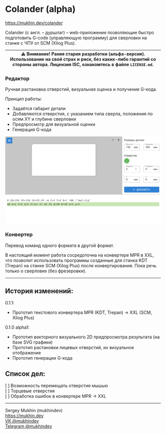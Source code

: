 # Colander (alpha)

https://mukhin.dev/colander

Colander (с англ. – дуршлаг) – web-приложение позволяющие быстро подготовить G-code (управляющую программу) для сверловки на станке с ЧПУ от SCM (Xilog Plus). 

| :warning: Внимание! Раняя стария разработки (альфа-версия). Использование на свой страх и риск, без каких-либо гарантий со стороны автора. Лицензия ISC, ознакомтесь в файле `LICENSE.md`. |
| --- |

### Редактор

Ручная растановка отверстий, визуальная оценка и получение G-кода.

Принцип работы:
* Задаётся габарит детали
* Добавляются отверстия, с указанием типа сверла, положения по осям XY и глубине сверловки
* Предпросмотр для визуальной оценки
* Генерация G-кода

![screen](doc/assets/screen_2020-02-17_20.19.24.gif)

### Конвертер

Перевод команд одного формата в другой формат.

В настоящий момент работа сосредоточна на конвертере MPR в XXL, что позволит использовать программы созданные для станка KDT (Trepan) на станке SCM (Xilog Plus) после конвертирования. Пока речь только о сверловке (без фрезеровки).

<hr>

## История изменений:

0.1.1:
* Прототип текстового конвертера MPR (KDT, Trepan) -> XXL (SCM, Xilog Plus)

0.1.0 alpha1:
* Прототип векторного визуального 2D предпросмотра результата (на базе SVG графики)
* Прототип растановки лицевых отверстий, их визуальное отображение
* Прототип генерации G-кода

## Список дел:

[ ] Возможность перемещать отверстия мышью<br>
[ ] Торцевые отверстия<br>
[ ] Обработка ошибок в конвертере MPR -> XXL

<hr>

Sergey Mukhin (mukhindev)<br>
https://mukhin.dev<br>
[VK @mukhindev](https://vk.com/mukhindev)<br>
[Telegram @mukhindev](https://t.me/mukhindev)<br>
